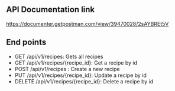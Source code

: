 <!-- Recipe task -->

## API Documentation link
https://documenter.getpostman.com/view/39470028/2sAYBREt5V


## End points
- GET /api/v1/recipes: Gets all recipes
- GET /api/v1/recipes/{recipe_id}: Get a recipe by id
- POST /api/v1/recipes : Create a new recipe
- PUT /api/v1/recipes/{recipe_id}: Update a recipe by id
- DELETE /api/v1/recipes/{recipe_id}: Delete a recipe by id

